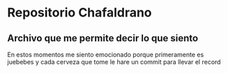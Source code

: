 # Repositorio Chafaldrano

## Archivo que me permite decir lo que siento

En estos momentos me siento emocionado porque primeramente es juebebes y cada cerveza que tome le hare un commit para llevar
el record